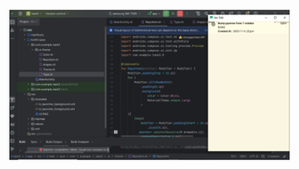 ![image alt](https://raw.githubusercontent.com/nada1650/Task3/951e9f1989d2845cdd6050e73c17d9e9629db48a/Task3.PNG) 
